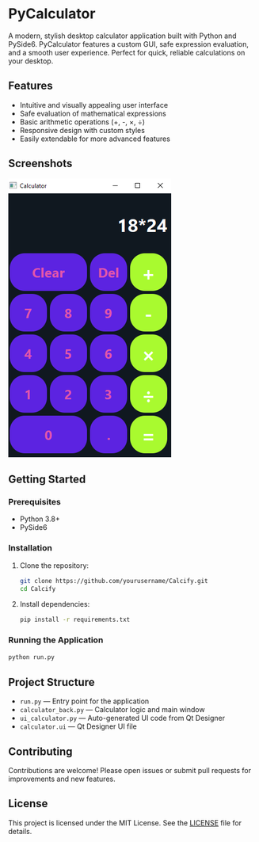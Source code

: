# PyCalculator

A modern, stylish desktop calculator application built with Python and PySide6. PyCalculator features a custom GUI, safe expression evaluation, and a smooth user experience. Perfect for quick, reliable calculations on your desktop.

## Features

- Intuitive and visually appealing user interface
- Safe evaluation of mathematical expressions
- Basic arithmetic operations (+, -, ×, ÷)
- Responsive design with custom styles
- Easily extendable for more advanced features

## Screenshots

![Calculator Screenshot](screenshot.png)

## Getting Started

### Prerequisites
- Python 3.8+
- PySide6

### Installation
1. Clone the repository:
   ```sh
   git clone https://github.com/yourusername/Calcify.git
   cd Calcify
   ```
2. Install dependencies:
   ```sh
   pip install -r requirements.txt
   ```

### Running the Application
```sh
python run.py
```

## Project Structure
- `run.py` — Entry point for the application
- `calculator_back.py` — Calculator logic and main window
- `ui_calculator.py` — Auto-generated UI code from Qt Designer
- `calculator.ui` — Qt Designer UI file

## Contributing
Contributions are welcome! Please open issues or submit pull requests for improvements and new features.

## License
This project is licensed under the MIT License. See the [LICENSE](LICENSE) file for details.
